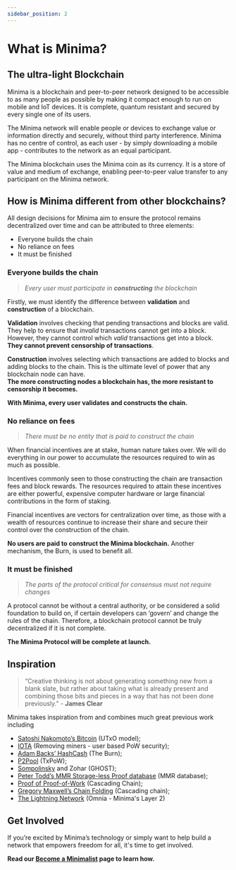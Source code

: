 ```yaml
---
sidebar_position: 2
---
```


# What is Minima?

## The ultra-light Blockchain

Minima is a blockchain and peer-to-peer network designed to be accessible to as many people as possible by making it compact enough to run on mobile and IoT devices.
It is complete, quantum resistant and secured by every single one of its users. 

The Minima network will enable people or devices to exchange value or information directly and securely, without third party interference. Minima has no centre of control, as each user - by simply downloading a mobile app - contributes to the network as an equal participant.

The Minima blockchain uses the Minima coin as its currency. It is a store of value and medium of exchange, enabling peer-to-peer value transfer to any participant on the Minima network.

## How is Minima different from other blockchains?

All design decisions for Minima aim to ensure the protocol remains decentralized over time and can be attributed to three elements:
- Everyone builds the chain
- No reliance on fees 
- It must be finished

### Everyone builds the chain

> *Every user must participate in **constructing** the blockchain*

Firstly, we must identify the difference between **validation** and **construction** of a blockchain. 

**Validation** involves checking that pending transactions and blocks are valid.
They help to ensure that *invalid* transactions cannot get into a block. However, they cannot control which *valid* transactions get into a block.<br/> **They cannot prevent censorship of transactions**.

**Construction** involves selecting which transactions are added to blocks and adding blocks to the chain. This is the ultimate level of power that any blockchain node can have. <br/> **The more constructing nodes a blockchain has, the more resistant to censorship it becomes.**

**With Minima, every user validates and constructs the chain.**

### No reliance on fees

> *There must be no entity that is paid to construct the chain*

When financial incentives are at stake, human nature takes over. We will do everything in our power to accumulate the resources required to win as much as possible. 

Incentives commonly seen to those constructing the chain are transaction fees and block rewards. The resources required to attain these incentives are either powerful, expensive computer hardware or large financial contributions in the form of staking. 

Financial incentives are vectors for centralization over time, as those with a wealth of resources continue to increase their share and secure their control over the construction of the chain.

**No users are paid to construct the Minima blockchain.** Another mechanism, the Burn, is used to benefit all.

### It must be finished

> *The parts of the protocol critical for consensus must not require changes*

A protocol cannot be without a central authority, or be considered a solid foundation to build on, if certain developers can ‘govern’ and change the rules of the chain. Therefore, a blockchain protocol cannot be truly decentralized if it is not complete.

**The Minima Protocol will be complete at launch.**


## Inspiration
> “Creative thinking is not about generating something new from a blank slate, but rather about taking what is already present and combining those bits and pieces in a way that has not been done previously.” - **James Clear**

Minima takes inspiration from and combines much great previous work including

- [Satoshi Nakomoto’s Bitcoin](https://bitcoin.modeapp.com/bitcoin-white-paper.pdf) (UTxO model); 
- [IOTA](https://www.iota.org/) (Removing miners - user based PoW security); 
- [Adam Backs’ HashCash](http://www.hashcash.org/) (The Burn); 
- [P2Pool](https://en.bitcoin.it/wiki/P2Pool) (TxPoW); 
- [Sompolinsky](https://eprint.iacr.org/2013/881.pdf) and Zohar (GHOST); 
- [Peter Todd’s MMR Storage-less Proof database](https://petertodd.org/2016/delayed-txo-commitments) (MMR database); 
- [Proof of Proof-of-Work](https://eprint.iacr.org/2017/963.pdf) (Cascading Chain);
- [Gregory Maxwell’s Chain Folding](https://en.bitcoin.it/wiki/User:Gmaxwell/alt_ideas) (Cascading chain);  
- [The Lightning Network](https://lightning.network/) (Omnia - Minima's Layer 2)

## Get Involved
If you’re excited by Minima’s technology or simply want to help build a network that empowers freedom for all, it's time to get involved.

**Read our [Become a Minimalist](/docs/about/becomeaminimalist) page to learn how.**